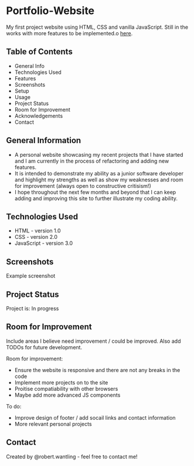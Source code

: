 # Portfolio-Website

<p>My first project website using HTML, CSS and vanilla JavaScript. Still in the works with more features to be implemented.o <a href="[https://www.google.com](https://github.com/RobertWantling/portfolio-website#:~:text=robertwantling.github.io/portfolio%2Dwebsite/)" rel="project">here</a>.<p>

## Table of Contents
  
- General Info
- Technologies Used
- Features
- Screenshots
- Setup
- Usage
- Project Status
- Room for Improvement
- Acknowledgements
- Contact
  
## General Information
  
- A personal website showcasing my recent projects that I have started and I am currently in the process of refactoring and adding new features. 
- It is intended to demonstrate my ability as a junior software developer and highlight my strengths as well as show my weaknesses and room for improvement (always open to constructive critisism!)
- I hope throughout the next few months and beyond that I can keep adding and improving this site to further illustrate my coding ability.
  
## Technologies Used
  
- HTML - version 1.0
- CSS - version 2.0
- JavaScript - version 3.0

## Screenshots
  
Example screenshot

## Project Status
  
Project is: In progress 

## Room for Improvement
  
Include areas I believe need improvement / could be improved. Also add TODOs for future development.

Room for improvement:

- Ensure the website is responsive and there are not any breaks in the code
- Implement more projects on to the site
- Proitise compatiability with other browsers
- Maybe add more advanced JS components 
  
To do:

- Improve design of footer / add socail links and contact information
- More relevant personal projects
  
  
## Contact
  
Created by @robert.wantling - feel free to contact me!
